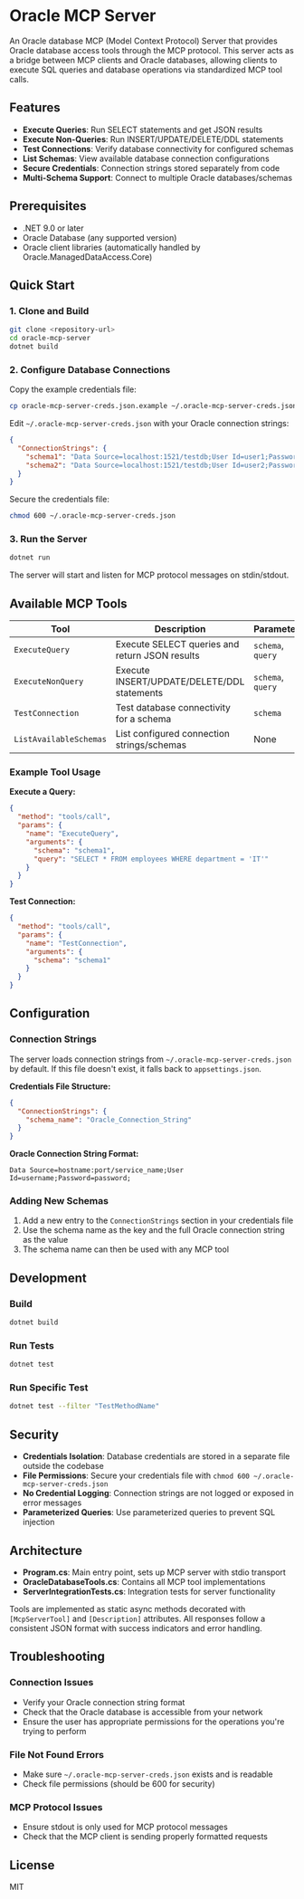 # Oracle MCP Server

An Oracle database MCP (Model Context Protocol) Server that provides Oracle database access tools through the MCP
protocol. This server acts as a bridge between MCP clients and Oracle databases, allowing clients to execute SQL queries
and database operations via standardized MCP tool calls.

## Features

- **Execute Queries**: Run SELECT statements and get JSON results
- **Execute Non-Queries**: Run INSERT/UPDATE/DELETE/DDL statements
- **Test Connections**: Verify database connectivity for configured schemas
- **List Schemas**: View available database connection configurations
- **Secure Credentials**: Connection strings stored separately from code
- **Multi-Schema Support**: Connect to multiple Oracle databases/schemas

## Prerequisites

- .NET 9.0 or later
- Oracle Database (any supported version)
- Oracle client libraries (automatically handled by Oracle.ManagedDataAccess.Core)

## Quick Start

### 1. Clone and Build

```bash
git clone <repository-url>
cd oracle-mcp-server
dotnet build
```

### 2. Configure Database Connections

Copy the example credentials file:

```bash
cp oracle-mcp-server-creds.json.example ~/.oracle-mcp-server-creds.json
```

Edit `~/.oracle-mcp-server-creds.json` with your Oracle connection strings:

```json
{
  "ConnectionStrings": {
    "schema1": "Data Source=localhost:1521/testdb;User Id=user1;Password=pass1;",
    "schema2": "Data Source=localhost:1521/testdb;User Id=user2;Password=pass2;"
  }
}
```

Secure the credentials file:

```bash
chmod 600 ~/.oracle-mcp-server-creds.json
```

### 3. Run the Server

```bash
dotnet run
```

The server will start and listen for MCP protocol messages on stdin/stdout.

## Available MCP Tools

| Tool                   | Description                                    | Parameters        |
|------------------------|------------------------------------------------|-------------------|
| `ExecuteQuery`         | Execute SELECT queries and return JSON results | `schema`, `query` |
| `ExecuteNonQuery`      | Execute INSERT/UPDATE/DELETE/DDL statements    | `schema`, `query` |
| `TestConnection`       | Test database connectivity for a schema        | `schema`          |
| `ListAvailableSchemas` | List configured connection strings/schemas     | None              |

### Example Tool Usage

**Execute a Query:**

```json
{
  "method": "tools/call",
  "params": {
    "name": "ExecuteQuery",
    "arguments": {
      "schema": "schema1",
      "query": "SELECT * FROM employees WHERE department = 'IT'"
    }
  }
}
```

**Test Connection:**

```json
{
  "method": "tools/call",
  "params": {
    "name": "TestConnection",
    "arguments": {
      "schema": "schema1"
    }
  }
}
```

## Configuration

### Connection Strings

The server loads connection strings from `~/.oracle-mcp-server-creds.json` by default. If this file doesn't exist, it
falls back to `appsettings.json`.

**Credentials File Structure:**

```json
{
  "ConnectionStrings": {
    "schema_name": "Oracle_Connection_String"
  }
}
```

**Oracle Connection String Format:**

```
Data Source=hostname:port/service_name;User Id=username;Password=password;
```

### Adding New Schemas

1. Add a new entry to the `ConnectionStrings` section in your credentials file
2. Use the schema name as the key and the full Oracle connection string as the value
3. The schema name can then be used with any MCP tool

## Development

### Build

```bash
dotnet build
```

### Run Tests

```bash
dotnet test
```

### Run Specific Test

```bash
dotnet test --filter "TestMethodName"
```

## Security

- **Credentials Isolation**: Database credentials are stored in a separate file outside the codebase
- **File Permissions**: Secure your credentials file with `chmod 600 ~/.oracle-mcp-server-creds.json`
- **No Credential Logging**: Connection strings are not logged or exposed in error messages
- **Parameterized Queries**: Use parameterized queries to prevent SQL injection

## Architecture

- **Program.cs**: Main entry point, sets up MCP server with stdio transport
- **OracleDatabaseTools.cs**: Contains all MCP tool implementations
- **ServerIntegrationTests.cs**: Integration tests for server functionality

Tools are implemented as static async methods decorated with `[McpServerTool]` and `[Description]` attributes. All
responses follow a consistent JSON format with success indicators and error handling.

## Troubleshooting

### Connection Issues

- Verify your Oracle connection string format
- Check that the Oracle database is accessible from your network
- Ensure the user has appropriate permissions for the operations you're trying to perform

### File Not Found Errors

- Make sure `~/.oracle-mcp-server-creds.json` exists and is readable
- Check file permissions (should be 600 for security)

### MCP Protocol Issues

- Ensure stdout is only used for MCP protocol messages
- Check that the MCP client is sending properly formatted requests

## License

MIT
